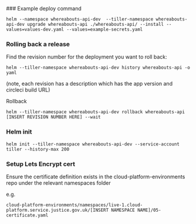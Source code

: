 
### Example deploy command
```
helm --namespace whereabouts-api-dev  --tiller-namespace whereabouts-api-dev upgrade whereabouts-api ./whereabouts-api/ --install --values=values-dev.yaml --values=example-secrets.yaml
```

### Rolling back a release
Find the revision number for the deployment you want to roll back:
```
helm --tiller-namespace whereabouts-api-dev history whereabouts-api -o yaml
```
(note, each revision has a description which has the app version and circleci build URL)

Rollback
```
helm --tiller-namespace whereabouts-api-dev rollback whereabouts-api [INSERT REVISION NUMBER HERE] --wait
```

### Helm init

```
helm init --tiller-namespace whereabouts-api-dev --service-account tiller --history-max 200
```

### Setup Lets Encrypt cert

Ensure the certificate definition exists in the cloud-platform-environments repo under the relevant namespaces folder

e.g.
```
cloud-platform-environments/namespaces/live-1.cloud-platform.service.justice.gov.uk/[INSERT NAMESPACE NAME]/05-certificate.yaml
```
